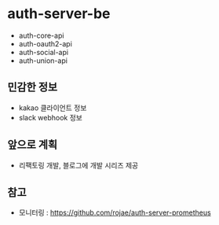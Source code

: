 # auth-server-be
- auth-core-api
- auth-oauth2-api
- auth-social-api
- auth-union-api

## 민감한 정보
- kakao 클라이언트 정보
- slack webhook 정보

## 앞으로 계획
- 리팩토링 개발, 블로그에 개발 시리즈 제공

## 참고
- 모니터링 : https://github.com/rojae/auth-server-prometheus

